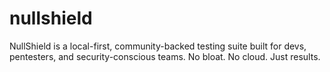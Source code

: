 # nullshield
NullShield is a local-first, community-backed testing suite built for devs, pentesters, and security-conscious teams. No bloat. No cloud. Just results.
